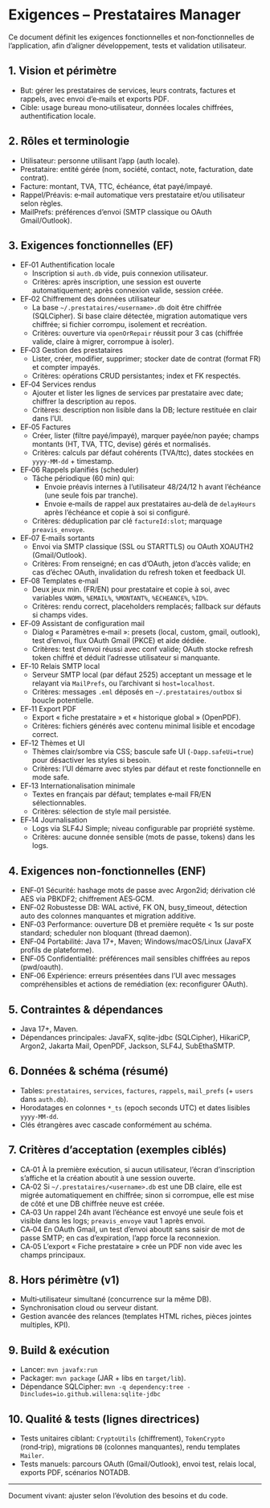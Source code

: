 # Exigences – Prestataires Manager

Ce document définit les exigences fonctionnelles et non‑fonctionnelles de l’application, afin d’aligner développement, tests et validation utilisateur.

## 1. Vision et périmètre
- But: gérer les prestataires de services, leurs contrats, factures et rappels, avec envoi d’e‑mails et exports PDF.
- Cible: usage bureau mono‑utilisateur, données locales chiffrées, authentification locale.

## 2. Rôles et terminologie
- Utilisateur: personne utilisant l’app (auth locale).
- Prestataire: entité gérée (nom, société, contact, note, facturation, date contrat).
- Facture: montant, TVA, TTC, échéance, état payé/impayé.
- Rappel/Préavis: e‑mail automatique vers prestataire et/ou utilisateur selon règles.
- MailPrefs: préférences d’envoi (SMTP classique ou OAuth Gmail/Outlook).

## 3. Exigences fonctionnelles (EF)
- EF‑01 Authentification locale
  - Inscription si `auth.db` vide, puis connexion utilisateur.
  - Critères: après inscription, une session est ouverte automatiquement; après connexion valide, session créée.
- EF‑02 Chiffrement des données utilisateur
  - La base `~/.prestataires/<username>.db` doit être chiffrée (SQLCipher). Si base claire détectée, migration automatique vers chiffrée; si fichier corrompu, isolement et recréation.
  - Critères: ouverture via `openOrRepair` réussit pour 3 cas (chiffrée valide, claire à migrer, corrompue à isoler).
- EF‑03 Gestion des prestataires
  - Lister, créer, modifier, supprimer; stocker date de contrat (format FR) et compter impayés.
  - Critères: opérations CRUD persistantes; index et FK respectés.
- EF‑04 Services rendus
  - Ajouter et lister les lignes de services par prestataire avec date; chiffrer la description au repos.
  - Critères: description non lisible dans la DB; lecture restituée en clair dans l’UI.
- EF‑05 Factures
  - Créer, lister (filtre payé/impayé), marquer payée/non payée; champs montants (HT, TVA, TTC, devise) gérés et normalisés.
  - Critères: calculs par défaut cohérents (TVA/ttc), dates stockées en `yyyy-MM-dd` + timestamp.
- EF‑06 Rappels planifiés (scheduler)
  - Tâche périodique (60 min) qui:
    - Envoie préavis internes à l’utilisateur 48/24/12 h avant l’échéance (une seule fois par tranche).
    - Envoie e‑mails de rappel aux prestataires au‑delà de `delayHours` après l’échéance et copie à soi si configuré.
  - Critères: déduplication par clé `factureId:slot`; marquage `preavis_envoye`.
- EF‑07 E‑mails sortants
  - Envoi via SMTP classique (SSL ou STARTTLS) ou OAuth XOAUTH2 (Gmail/Outlook).
  - Critères: From renseigné; en cas d’OAuth, jeton d’accès valide; en cas d’échec OAuth, invalidation du refresh token et feedback UI.
- EF‑08 Templates e‑mail
  - Deux jeux min. (FR/EN) pour prestataire et copie à soi, avec variables `%NOM%`, `%EMAIL%`, `%MONTANT%`, `%ECHEANCE%`, `%ID%`.
  - Critères: rendu correct, placeholders remplacés; fallback sur défauts si champs vides.
- EF‑09 Assistant de configuration mail
  - Dialog « Paramètres e‑mail »: presets (local, custom, gmail, outlook), test d’envoi, flux OAuth Gmail (PKCE) et aide dédiée.
  - Critères: test d’envoi réussi avec conf valide; OAuth stocke refresh token chiffré et déduit l’adresse utilisateur si manquante.
- EF‑10 Relais SMTP local
  - Serveur SMTP local (par défaut 2525) acceptant un message et le relayant via `MailPrefs`, ou l’archivant si `host=localhost`.
  - Critères: messages `.eml` déposés en `~/.prestataires/outbox` si boucle potentielle.
- EF‑11 Export PDF
  - Export « fiche prestataire » et « historique global » (OpenPDF).
  - Critères: fichiers générés avec contenu minimal lisible et encodage correct.
- EF‑12 Thèmes et UI
  - Thèmes clair/sombre via CSS; bascule safe UI (`-Dapp.safeUi=true`) pour désactiver les styles si besoin.
  - Critères: l’UI démarre avec styles par défaut et reste fonctionnelle en mode safe.
- EF‑13 Internationalisation minimale
  - Textes en français par défaut; templates e‑mail FR/EN sélectionnables.
  - Critères: sélection de style mail persistée.
- EF‑14 Journalisation
  - Logs via SLF4J Simple; niveau configurable par propriété système.
  - Critères: aucune donnée sensible (mots de passe, tokens) dans les logs.

## 4. Exigences non‑fonctionnelles (ENF)
- ENF‑01 Sécurité: hashage mots de passe avec Argon2id; dérivation clé AES via PBKDF2; chiffrement AES‑GCM.
- ENF‑02 Robustesse DB: WAL activé, FK ON, busy_timeout, détection auto des colonnes manquantes et migration additive.
- ENF‑03 Performance: ouverture DB et première requête < 1s sur poste standard; scheduler non bloquant (thread daemon).
- ENF‑04 Portabilité: Java 17+, Maven; Windows/macOS/Linux (JavaFX profils de plateforme).
- ENF‑05 Confidentialité: préférences mail sensibles chiffrées au repos (pwd/oauth).
- ENF‑06 Expérience: erreurs présentées dans l’UI avec messages compréhensibles et actions de remédiation (ex: reconfigurer OAuth).

## 5. Contraintes & dépendances
- Java 17+, Maven.
- Dépendances principales: JavaFX, sqlite-jdbc (SQLCipher), HikariCP, Argon2, Jakarta Mail, OpenPDF, Jackson, SLF4J, SubEthaSMTP.

## 6. Données & schéma (résumé)
- Tables: `prestataires`, `services`, `factures`, `rappels`, `mail_prefs` (+ `users` dans `auth.db`).
- Horodatages en colonnes `*_ts` (epoch seconds UTC) et dates lisibles `yyyy-MM-dd`.
- Clés étrangères avec cascade conformément au schéma.

## 7. Critères d’acceptation (exemples ciblés)
- CA‑01 À la première exécution, si aucun utilisateur, l’écran d’inscription s’affiche et la création aboutit à une session ouverte.
- CA‑02 Si `~/.prestataires/<username>.db` est une DB claire, elle est migrée automatiquement en chiffrée; sinon si corrompue, elle est mise de côté et une DB chiffrée neuve est créée.
- CA‑03 Un rappel 24h avant l’échéance est envoyé une seule fois et visible dans les logs; `preavis_envoye` vaut 1 après envoi.
- CA‑04 En OAuth Gmail, un test d’envoi aboutit sans saisir de mot de passe SMTP; en cas d’expiration, l’app force la reconnexion.
- CA‑05 L’export « Fiche prestataire » crée un PDF non vide avec les champs principaux.

## 8. Hors périmètre (v1)
- Multi‑utilisateur simultané (concurrence sur la même DB).
- Synchronisation cloud ou serveur distant.
- Gestion avancée des relances (templates HTML riches, pièces jointes multiples, KPI).

## 9. Build & exécution
- Lancer: `mvn javafx:run`
- Packager: `mvn package` (JAR + libs en `target/lib`).
- Dépendance SQLCipher: `mvn -q dependency:tree -Dincludes=io.github.willena:sqlite-jdbc`

## 10. Qualité & tests (lignes directrices)
- Tests unitaires ciblant: `CryptoUtils` (chiffrement), `TokenCrypto` (rond‑trip), migrations `DB` (colonnes manquantes), rendu templates `Mailer`.
- Tests manuels: parcours OAuth (Gmail/Outlook), envoi test, relais local, exports PDF, scénarios NOTADB.

---
Document vivant: ajuster selon l’évolution des besoins et du code.

